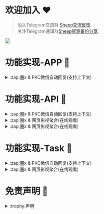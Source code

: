 # 欢迎加入 :hearts:
> 加入Telegram交流群 [Sheep交流反馈](https://t.me/sheep_007_xiaoyang).  
> 关注Telegram通知群[Sheep资源备份分享](https://t.me/sheep_007xiaoyang).



<img src="https://count.getloli.com/get/@SheepFJ">

# 功能实现-APP :space_invader:

<details>
   <summary>:zap:圈x & PKC微信自动回复(支持上下文)</summary>
</details>

# 功能实现-API :space_invader:

<details>
   <summary>:zap:圈x & PKC微信自动回复(支持上下文)</summary>
</details>



<details>
  <summary>:zap:圈x & 网页影视聚合(在线观看)</summary>
</details>


<details>
  <summary>:zap:圈x & 网页影视聚合(在线观看)</summary>
</details>

# 功能实现-Task :space_invader:

<details>
   <summary>:zap:圈x & PKC微信自动回复(支持上下文)</summary>
</details>



<details>
  <summary>:zap:圈x & 网页影视聚合(在线观看)</summary>
</details>





# 免责声明 :book:

<details>
  <summary>:trophy:声明</summary>
  
### :construction:免责声明：

* 本项目中的所有解锁与解密分析脚本仅供资源共享与学习交流之用，不对其合法性、准确性、完整性和有效性作任何保证，请用户自行评估和判断。

* 任何间接使用本项目脚本的行为，包括但不限于搭建 VPS 或在违反国家/地区法律及相关规定的情况下传播内容，由此导致的隐私泄漏或其他后果，概由用户自行承担责任。

* 禁止将本项目的任何内容用于商业用途或任何非法目的，因不当使用而引发的后果由使用者自行负责。

* 若任何单位或个人认为本项目的脚本可能侵犯其合法权益，请及时提供身份及权利证明，我们将在核实后移除相关内容。

* 对于脚本使用中可能出现的任何问题，包括但不限于因脚本错误而造成的损失或损害，项目不承担任何责任。

* 用户需在下载后 24 小时内从计算机或移动设备中完全删除上述内容。

* 任何以任何方式访问或使用本项目脚本的用户，均应仔细阅读并遵守本声明。我们保留随时修改或补充本免责声明的权利。使用或复制任何相关内容即视为您已接受本声明。


</details>


